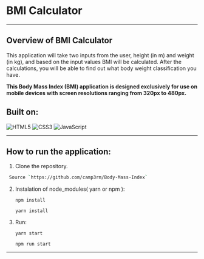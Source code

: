  # BMI Calculator
***
## Overview of BMI Calculator

This application will take two inputs from the user, height (in m) and weight (in kg), and based on the input values BMI will be calculated. After the calculations, you will be able to find out what body weight classification you have.

**This Body Mass Index (BMI) application is designed exclusively for use on mobile devices with screen resolutions ranging from 320px to 480px.**


## Built on:
![HTML5](https://img.shields.io/badge/-HTML5-red) ![CSS3](https://img.shields.io/badge/-CSS3-blue) ![JavaScript](https://img.shields.io/badge/-JavaScript-yellow)

***

## How to run the application:

 1. Clone the repository.
 ```bash
  Source `https://github.com/camp3rm/Body-Mass-Index`
 ```
 2. Instalation of node_modules( yarn or npm ):
    ```
    npm install
    ```
    ```
    yarn install
    ```
 3. Run:
    ```
    yarn start
    ```
    ```
    npm run start
    ```

***
